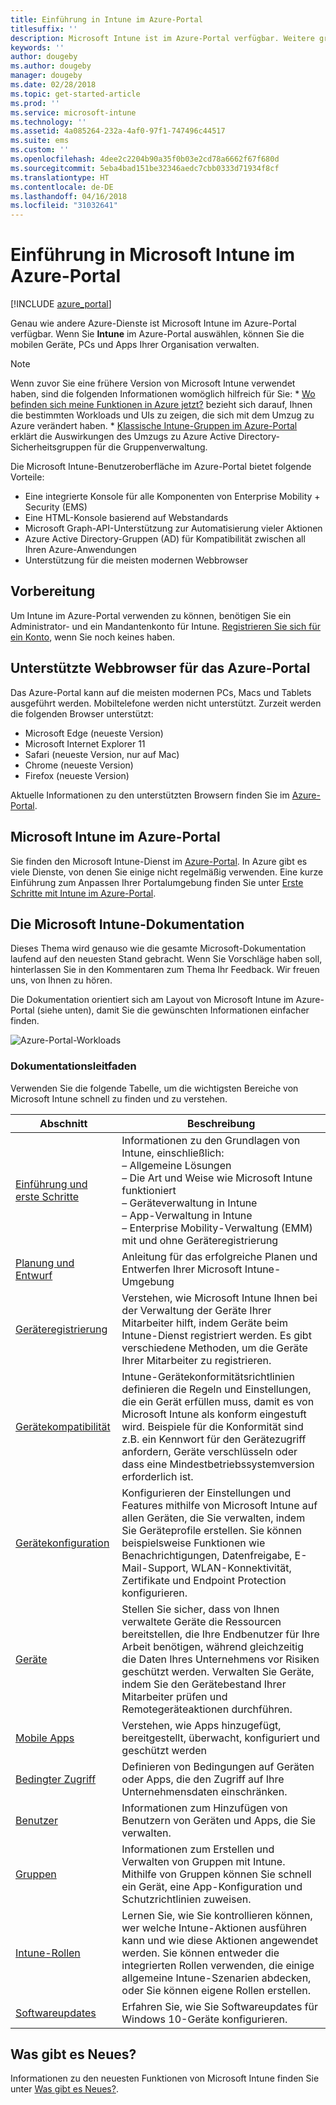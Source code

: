 ```yaml
---
title: Einführung in Intune im Azure-Portal
titlesuffix: ''
description: Microsoft Intune ist im Azure-Portal verfügbar. Weitere grundlegende Informationen zu Intune finden Sie im Azure-Portal.
keywords: ''
author: dougeby
ms.author: dougeby
manager: dougeby
ms.date: 02/28/2018
ms.topic: get-started-article
ms.prod: ''
ms.service: microsoft-intune
ms.technology: ''
ms.assetid: 4a085264-232a-4af0-97f1-747496c44517
ms.suite: ems
ms.custom: ''
ms.openlocfilehash: 4dee2c2204b90a35f0b03e2cd78a6662f67f680d
ms.sourcegitcommit: 5eba4bad151be32346aedc7cbb0333d71934f8cf
ms.translationtype: HT
ms.contentlocale: de-DE
ms.lasthandoff: 04/16/2018
ms.locfileid: "31032641"
---
```

# <a name="introduction-to-microsoft-intune-in-the-azure-portal"></a>Einführung in Microsoft Intune im Azure-Portal


[!INCLUDE [azure_portal](./includes/azure_portal.md)]

Genau wie andere Azure-Dienste ist Microsoft Intune im Azure-Portal verfügbar. Wenn Sie **Intune** im Azure-Portal auswählen, können Sie die mobilen Geräte, PCs und Apps Ihrer Organisation verwalten.

> [!NOTE]
> Wenn zuvor Sie eine frühere Version von Microsoft Intune verwendet haben, sind die folgenden Informationen womöglich hilfreich für Sie:
>     * [Wo befinden sich meine Funktionen in Azure jetzt?](ui-changes.md) bezieht sich darauf, Ihnen die bestimmten Workloads und UIs zu zeigen, die sich mit dem Umzug zu Azure verändert haben.
>     * [Klassische Intune-Gruppen im Azure-Portal](groups-get-started.md) erklärt die Auswirkungen des Umzugs zu Azure Active Directory-Sicherheitsgruppen für die Gruppenverwaltung.

Die Microsoft Intune-Benutzeroberfläche im Azure-Portal bietet folgende Vorteile:

- Eine integrierte Konsole für alle Komponenten von Enterprise Mobility + Security (EMS)
- Eine HTML-Konsole basierend auf Webstandards
- Microsoft Graph-API-Unterstützung zur Automatisierung vieler Aktionen
- Azure Active Directory-Gruppen (AD) für Kompatibilität zwischen all Ihren Azure-Anwendungen
- Unterstützung für die meisten modernen Webbrowser

## <a name="before-you-start"></a>Vorbereitung

Um Intune im Azure-Portal verwenden zu können, benötigen Sie ein Administrator- und ein Mandantenkonto für Intune. [Registrieren Sie sich für ein Konto](https://portal.office.com/Signup/Signup.aspx?OfferId=40BE278A-DFD1-470a-9EF7-9F2596EA7FF9&dl=INTUNE_A&ali=1#0%20), wenn Sie noch keines haben.

## <a name="supported-web-browsers-for-the-azure-portal"></a>Unterstützte Webbrowser für das Azure-Portal

Das Azure-Portal kann auf die meisten modernen PCs, Macs und Tablets ausgeführt werden. Mobiltelefone werden nicht unterstützt.
Zurzeit werden die folgenden Browser unterstützt:

- Microsoft Edge (neueste Version)
- Microsoft Internet Explorer 11
- Safari (neueste Version, nur auf Mac)
- Chrome (neueste Version)
- Firefox (neueste Version)

Aktuelle Informationen zu den unterstützten Browsern finden Sie im [Azure-Portal](https://docs.microsoft.com/azure/azure-preview-portal-supported-browsers-devices).

## <a name="microsoft-intune-in-the-azure-portal"></a>Microsoft Intune im Azure-Portal

Sie finden den Microsoft Intune-Dienst im [Azure-Portal](https://portal.azure.com). In Azure gibt es viele Dienste, von denen Sie einige nicht regelmäßig verwenden. Eine kurze Einführung zum Anpassen Ihrer Portalumgebung finden Sie unter [Erste Schritte mit Intune im Azure-Portal](get-started-azure.md).

## <a name="the-microsoft-intune-documentation"></a>Die Microsoft Intune-Dokumentation

Dieses Thema wird genauso wie die gesamte Microsoft-Dokumentation laufend auf den neuesten Stand gebracht. Wenn Sie Vorschläge haben soll, hinterlassen Sie in den Kommentaren zum Thema Ihr Feedback. Wir freuen uns, von Ihnen zu hören.

Die Dokumentation orientiert sich am Layout von Microsoft Intune im Azure-Portal (siehe unten), damit Sie die gewünschten Informationen einfacher finden.

![Azure-Portal-Workloads](./media/azure-portal-workloads.png)

### <a name="documentation-guide"></a>Dokumentationsleitfaden

Verwenden Sie die folgende Tabelle, um die wichtigsten Bereiche von Microsoft Intune schnell zu finden und zu verstehen.

| Abschnitt                                                      | Beschreibung                                                                                                                                                                                                                                                                                      |
|--------------------------------------------------------------|--------------------------------------------------------------------------------------------------------------------------------------------------------------------------------------------------------------------------------------------------------------------------------------------------|
| [Einführung und erste Schritte](introduction-intune.md)       | Informationen zu den Grundlagen von Intune, einschließlich:<br /> – Allgemeine Lösungen<br /> – Die Art und Weise wie Microsoft Intune funktioniert<br /> – Geräteverwaltung in Intune<br /> – App-Verwaltung in Intune<br /> – Enterprise Mobility-Verwaltung (EMM) mit und ohne Geräteregistrierung                                                         |
| [Planung und Entwurf](planning-guide.md)                         | Anleitung für das erfolgreiche Planen und Entwerfen Ihrer Microsoft Intune-Umgebung                                                                                                                                                                                                             |
| [Geräteregistrierung](device-enrollment.md)                    | Verstehen, wie Microsoft Intune Ihnen bei der Verwaltung der Geräte Ihrer Mitarbeiter hilft, indem Geräte beim Intune-Dienst registriert werden. Es gibt verschiedene Methoden, um die Geräte Ihrer Mitarbeiter zu registrieren.                                                                                                         |
| [Gerätekompatibilität](device-compliance.md)                    | Intune-Gerätekonformitätsrichtlinien definieren die Regeln und Einstellungen, die ein Gerät erfüllen muss, damit es von Microsoft Intune als konform eingestuft wird. Beispiele für die Konformität sind z.B. ein Kennwort für den Gerätezugriff anfordern, Geräte verschlüsseln oder dass eine Mindestbetriebssystemversion erforderlich ist. |
| [Gerätekonfiguration](device-profiles.md)                   | Konfigurieren der Einstellungen und Features mithilfe von Microsoft Intune auf allen Geräten, die Sie verwalten, indem Sie Geräteprofile erstellen. Sie können beispielsweise Funktionen wie Benachrichtigungen, Datenfreigabe, E-Mail-Support, WLAN-Konnektivität, Zertifikate und Endpoint Protection konfigurieren.              |
| [Geräte](device-management.md)                              | Stellen Sie sicher, dass von Ihnen verwaltete Geräte die Ressourcen bereitstellen, die Ihre Endbenutzer für Ihre Arbeit benötigen, während gleichzeitig die Daten Ihres Unternehmens vor Risiken geschützt werden. Verwalten Sie Geräte, indem Sie den Gerätebestand Ihrer Mitarbeiter prüfen und Remotegeräteaktionen durchführen.                                                      |
| [Mobile Apps](app-management.md)                             | Verstehen, wie Apps hinzugefügt, bereitgestellt, überwacht, konfiguriert und geschützt werden                                                                                                                                                                                                                             |
| [Bedingter Zugriff](conditional-access.md)                  | Definieren von Bedingungen auf Geräten oder Apps, die den Zugriff auf Ihre Unternehmensdaten einschränken.                                                                                                                                                                                                            |
| [Benutzer](users-add.md)                                        | Informationen zum Hinzufügen von Benutzern von Geräten und Apps, die Sie verwalten.                                                                                                                                                                                                                                           |
| [Gruppen](groups-get-started.md)                              | Informationen zum Erstellen und Verwalten von Gruppen mit Intune. Mithilfe von Gruppen können Sie schnell ein Gerät, eine App-Konfiguration und Schutzrichtlinien zuweisen.                                                                                                                                             |
| [Intune-Rollen](role-based-access-control.md)                 | Lernen Sie, wie Sie kontrollieren können, wer welche Intune-Aktionen ausführen kann und wie diese Aktionen angewendet werden. Sie können entweder die integrierten Rollen verwenden, die einige allgemeine Intune-Szenarien abdecken, oder Sie können eigene Rollen erstellen.                                                                                 |
| [Softwareupdates](windows-update-for-business-configure.md) | Erfahren Sie, wie Sie Softwareupdates für Windows 10-Geräte konfigurieren.                                                                                                                                                                                                                                  |

## <a name="whats-new"></a>Was gibt es Neues?

Informationen zu den neuesten Funktionen von Microsoft Intune finden Sie unter [Was gibt es Neues?](whats-new.md).
